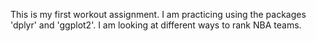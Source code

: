 This is my first workout assignment. I am practicing using the packages 'dplyr' and 'ggplot2'. I am looking at different ways to rank NBA teams.